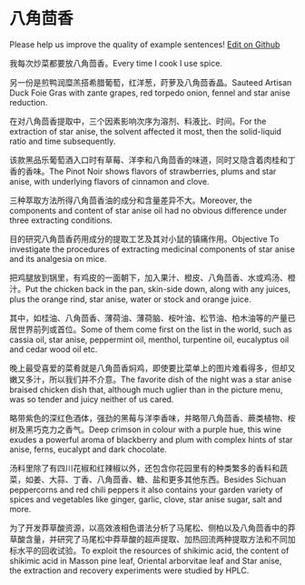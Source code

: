 # 八角茴香

Please help us improve the quality of example sentences! [Edit on Github](https://github.com/jiyushe/jiyu-example-sentence-source/blob/main/chinese/bajiaohuixiang.md)

<p><span class="chinese">我每次炒菜都要放八角茴香。</span><span class="english">Every time I cook I use spice.</span></p>

<p><span class="chinese">另一份是煎鸭润糜羔搭希腊葡萄，红洋葱，莳萝及八角茴香晶。</span><span class="english">Sauteed Artisan Duck Foie Gras with zante grapes, red torpedo onion, fennel and star anise reduction.</span></p>

<p><span class="chinese">在对八角茴香提取中，三个因素影响次序为溶剂、料液比、时间。</span><span class="english">For the extraction of star anise, the solvent affected it most, then the solid-liquid ratio and time subsequently.</span></p>

<p><span class="chinese">该款黑品乐葡萄酒入口时有草莓、洋李和八角茴香的味道，同时又隐含着肉桂和丁香的香味。</span><span class="english">The Pinot Noir shows flavors of strawberries, plums and star anise, with underlying flavors of cinnamon and clove.</span></p>

<p><span class="chinese">三种萃取方法所得八角茴香油的成分和含量差异不大。</span><span class="english">Moreover, the components and content of star anise oil had no obvious difference under three extracting conditions.</span></p>

<p><span class="chinese">目的研究八角茴香药用成分的提取工艺及其对小鼠的镇痛作用。</span><span class="english">Objective To investigate the procedures of extracting medicinal components of star anise and its analgesia on mice.</span></p>

<p><span class="chinese">把鸡腿放到锅里，有鸡皮的一面朝下，加入果汁、橙皮、八角茴香、水或鸡汤、橙汁。</span><span class="english">Put the chicken back in the pan, skin-side down, along with any juices, plus the orange rind, star anise, water or stock and orange juice.</span></p>

<p><span class="chinese">其中，如桂油、八角茴香、薄荷油、薄荷脑、桉叶油、松节油、柏木油等的产量已居世界前列或首位。</span><span class="english">Some of them come first on the list in the world, such as cassia oil, star anise, peppermint oil, menthol, turpentine oil, eucalyptus oil and cedar wood oil etc.</span></p>

<p><span class="chinese">晚上最受喜爱的菜肴就是八角茴香焖鸡，即使要比菜单上的图片难看得多，但却又嫩又多汁，所以我们并不介意。</span><span class="english">The favorite dish of the night was a star anise braised chicken dish that, although much uglier than in the picture menu, was so tender and juicy neither of us cared.</span></p>

<p><span class="chinese">略带紫色的深红色酒体，强劲的黑莓与洋李香味，并略带八角茴香、蕨类植物、桉树及黑巧克力之香气。</span><span class="english">Deep crimson in colour with a purple hue, this wine exudes a powerful aroma of blackberry and plum with complex hints of star anise, ferns, eucalypt and dark chocolate.</span></p>

<p><span class="chinese">汤料里除了有四川花椒和红辣椒以外，还包含你花园里有的种类繁多的香料和蔬菜，如姜、大蒜、丁香、八角茴香、糖、盐和更多其他东西。</span><span class="english">Besides Sichuan peppercorns and red chili peppers it also contains your garden variety of spices and vegetables like ginger, garlic, clove, star anise sugar, salt and more.</span></p>

<p><span class="chinese">为了开发莽草酸资源，以高效液相色谱法分析了马尾松、侧柏以及八角茴香中的莽草酸含量，并研究了马尾松中莽草酸的超声提取、加热回流两种提取方法和不同加标水平的回收试验。</span><span class="english">To exploit the resources of shikimic acid, the content of shikimic acid in Masson pine leaf, Oriental arborvitae leaf and Star anise, the extraction and recovery experiments were studied by HPLC.</span></p>

